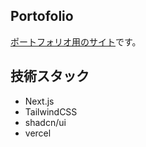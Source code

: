 ## Portofolio

[ポートフォリオ用のサイト](https://qemel-works-pink.vercel.app)です。

## 技術スタック

- Next.js
- TailwindCSS
- shadcn/ui
- vercel